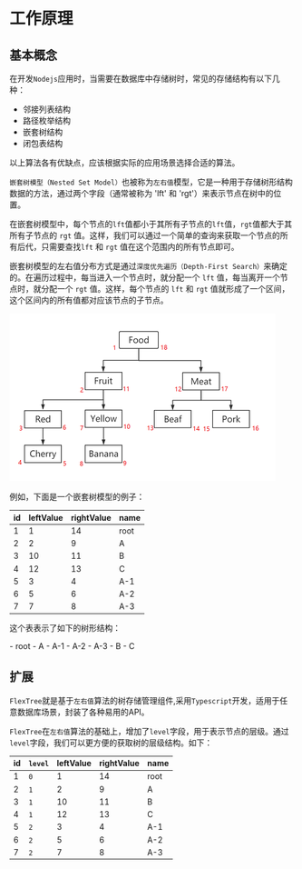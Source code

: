 # 工作原理

## 基本概念

在开发`Nodejs`应用时，当需要在数据库中存储树时，常见的存储结构有以下几种：

- 邻接列表结构
- 路径枚举结构
- 嵌套树结构
- 闭包表结构

以上算法各有优缺点，应该根据实际的应用场景选择合适的算法。

`嵌套树模型（Nested Set Model）`也被称为`左右值`模型，它是一种用于存储树形结构数据的方法，通过两个字段（通常被称为 'lft' 和 'rgt'）来表示节点在树中的位置。

在嵌套树模型中，每个节点的`lft`值都小于其所有子节点的`lft`值，`rgt`值都大于其所有子节点的 `rgt` 值。这样，我们可以通过一个简单的查询来获取一个节点的所有后代，只需要查找`lft` 和 `rgt` 值在这个范围内的所有节点即可。

嵌套树模型的左右值分布方式是通过`深度优先遍历（Depth-First Search）`来确定的。在遍历过程中，每当进入一个节点时，就分配一个 `lft` 值，每当离开一个节点时，就分配一个 `rgt` 值。这样，每个节点的 `lft` 和 `rgt` 值就形成了一个区间，这个区间内的所有值都对应该节点的子节点。

![](./lr.png)

例如，下面是一个嵌套树模型的例子：


| id | leftValue | rightValue | name |
|----|-----|-----|------|
| 1  | 1   | 14  | root |
| 2  | 2   | 9   | A    |
| 3  | 10  | 11  | B    |
| 4  | 12  | 13  | C    |
| 5  | 3   | 4   | A-1  |
| 6  | 5   | 6   | A-2  |
| 7  | 7   | 8   | A-3  |
 
这个表表示了如下的树形结构：

<LiteTree>
- root
    - A
        - A-1
        - A-2
        - A-3
    - B
    - C
</LiteTree>

## 扩展

`FlexTree`就是基于`左右值`算法的树存储管理组件,采用`Typescript`开发，适用于任意数据库场景，封装了各种易用的API。

`FlexTree`在`左右值`算法的基础上，增加了`level`字段，用于表示节点的层级。通过`level`字段，我们可以更方便的获取树的层级结构。如下：

| id | `level` | leftValue | rightValue | name |
|----|---|-----|-----|------|
| 1  | `0` |  1   | 14  | root |
| 2  | `1` | 2   | 9   | A    |
| 3  | `1` | 10  | 11  | B    |
| 4  | `1` | 12  | 13  | C    |
| 5  | `2` | 3   | 4   | A-1  |
| 6  | `2` | 5   | 6   | A-2  |
| 7  | `2` | 7   | 8   | A-3  |



